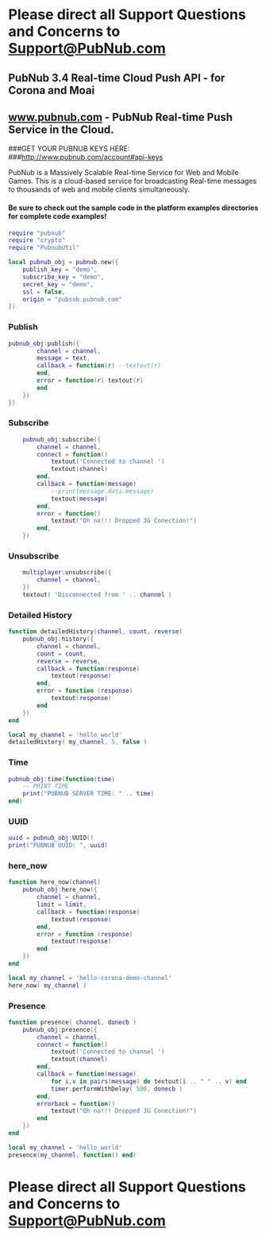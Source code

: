 # Please direct all Support Questions and Concerns to Support@PubNub.com

## PubNub 3.4 Real-time Cloud Push API - for Corona and Moai
## www.pubnub.com - PubNub Real-time Push Service in the Cloud. 

###GET YOUR PUBNUB KEYS HERE:
###http://www.pubnub.com/account#api-keys

PubNub is a Massively Scalable Real-time Service for Web and Mobile Games.
This is a cloud-based service for broadcasting Real-time messages
to thousands of web and mobile clients simultaneously.

#### Be sure to check out the sample code in the platform examples directories for complete code examples!

```lua
require "pubnub"
require "crypto"
require "PubnubUtil"

local pubnub_obj = pubnub.new({
    publish_key = "demo",
    subscribe_key = "demo",
    secret_key = "demo",
    ssl = false,
    origin = "pubsub.pubnub.com"
})

```

### Publish
```lua
pubnub_obj:publish({
        channel = channel,
        message = text,
        callback = function(r) --textout(r)
        end,
        error = function(r) textout(r)
        end
    })
})
```

### Subscribe
```lua
    pubnub_obj:subscribe({
        channel = channel,
        connect = function()
            textout('Connected to channel ')
            textout(channel)
        end,
        callback = function(message)
            --print(message.data.message)
            textout(message)
        end,
        error = function()
            textout("Oh no!!! Dropped 3G Conection!")
        end,
    })
```

### Unsubscribe
```lua
    multiplayer:unsubscribe({
        channel = channel,
    })
    textout( 'Disconnected from ' .. channel )
```

### Detailed History
```lua
function detailedHistory(channel, count, reverse)
    pubnub_obj:history({
        channel = channel,
        count = count,
        reverse = reverse,
        callback = function(response)
            textout(response)
        end,
        error = function (response)
            textout(response)
        end
    })
end

local my_channel = 'hello_world'
detailedHistory( my_channel, 5, false )
```

### Time
```lua
pubnub_obj:time(function(time)
    -- PRINT TIME
    print("PUBNUB SERVER TIME: " .. time)
end)
```

### UUID
```lua
uuid = pubnub_obj:UUID()
print("PUBNUB UUID: ", uuid)
```

### here_now
```lua
function here_now(channel)
    pubnub_obj:here_now({
        channel = channel,
        limit = limit,
        callback = function(response)
            textout(response)
        end,
        error = function (response)
            textout(response)
        end
    })
end

local my_channel = 'hello-corona-demo-channel'
here_now( my_channel )
```

### Presence
```lua
function presence( channel, donecb )
    pubnub_obj:presence({
        channel = channel,
        connect = function()
            textout('Connected to channel ')
            textout(channel)
        end,
        callback = function(message)
            for i,v in pairs(message) do textout(i .. " " .. v) end
            timer.performWithDelay( 500, donecb )
        end,
        errorback = function()
            textout("Oh no!!! Dropped 3G Conection!")
        end
    })
end

local my_channel = 'hello_world'
presence(my_channel, function() end)

```

# Please direct all Support Questions and Concerns to Support@PubNub.com
